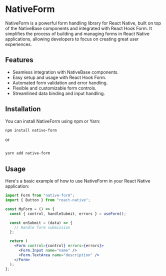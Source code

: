 # NativeForm

NativeForm is a powerful form handling library for React Native, built on top of the NativeBase components and integrated with React Hook Form. It simplifies the process of building and managing forms in React Native applications, allowing developers to focus on creating great user experiences.

## Features

- Seamless integration with NativeBase components.
- Easy setup and usage with React Hook Form.
- Automated form validation and error handling.
- Flexible and customizable form controls.
- Streamlined data binding and input handling.

## Installation

You can install NativeForm using npm or Yarn:

```bash
npm install native-form

```

or

```bash

yarn add native-form
```

## Usage

Here's a basic example of how to use NativeForm in your React Native application:

```jsx
import Form from "native-form";
import { Button } from "react-native";

const MyForm = () => {
  const { control, handleSubmit, errors } = useForm();

  const onSubmit = (data) => {
    // Handle form submission
  };

  return (
    <Form control={control} errors={errors}>
      <Form.Input name="name" />
      <Form.TextArea name="description" />
    </Form>
  );
};
```
